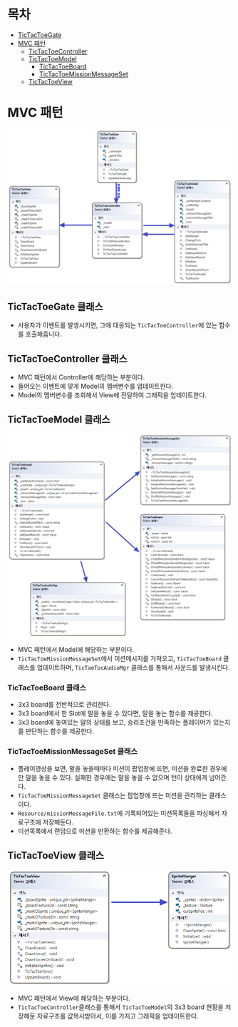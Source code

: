 
# 목차

* [TicTacToeGate](#TicTacToeGate-클래스)
* [MVC 패턴](#MVC-패턴)
  * [TicTacToeController](#TicTacToeController-클래스)
  * [TicTacToeModel](#TicTacToeModel-클래스)
    * [TicTacToeBoard](#TicTacToeBoard-클래스)
    * [TicTacToeMissionMessageSet](#TicTacToeMissionMessageSet-클래스)
  * [TicTacToeView](#TicTacToeView-클래스)



# MVC 패턴

![ttt1](img/ttt1.png)

## TicTacToeGate 클래스
* 사용자가 이벤트를 발생시키면, 그에 대응되는 `TicTacToeController`에 있는 함수를 호출해줍니다.

## TicTacToeController 클래스
* MVC 패턴에서 Controller에 해당하는 부분이다.
* 들어오는 이벤트에 맞게 Model의 멤버변수를 업데이트한다.
* Model의 멤버변수를 조회해서 View에 전달하여 그래픽을 업데이트한다.

## TicTacToeModel 클래스

![ttt2](img/ttt2.png)

* MVC 패턴에서 Model에 해당하는 부분이다.
*  `TicTacToeMissionMessageSet`에서 미션메시지를 가져오고, `TicTacToeBoard` 클래스를 업데이트하며, `TicTaeTocAudioMgr` 클래스를 통해서 사운드를 발생시킨다.

### TicTacToeBoard 클래스
* 3x3 board를 전반적으로 관리한다. 
* 3x3 board에서 한 Slot에 말을 놓을 수 있다면, 말을 놓는 함수를 제공한다.
* 3x3 board에 놓여있는 말의 상태를 보고, 승리조건을 만족하는 플레이어가 있는지를 판단하는 함수를 제공한다.

### TicTacToeMissionMessageSet 클래스
* 플레이영상을 보면, 말을 놓을때마다 미션이 팝업창에 뜨면, 미션을 완료한 경우에만 말을 놓을 수 있다. 실패한 경우에는 말을 놓을 수 없으며 턴이 상대에게 넘어간다.
* `TicTacToeMissionMessageSet` 클래스는 팝업창에 뜨는 미션을 관리하는 클래스이다.
* `Resource/missionMessageFile.txt`에 기록되어있는 미션목록들을 파싱해서 자료구조에 저장해둔다.
* 미션목록에서 랜덤으로 미션을 반환하는 함수를 제공해준다.

## TicTacToeView 클래스

![ttt3](img/ttt3.png)

* MVC 패턴에서 View에 해당하는 부분이다.
* `TicTacToeController`클래스를 통해서 `TicTacToeModel`의 3x3 board 현황을 저장해둔 자료구조를 값복사받아서, 이를 가지고 그래픽을 업데이트한다.
